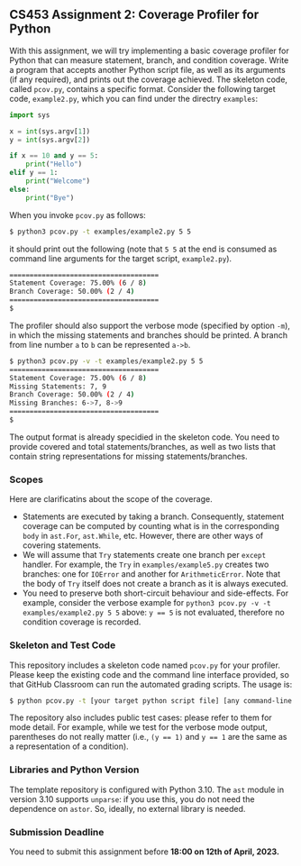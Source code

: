 ## CS453 Assignment 2: Coverage Profiler for Python

With this assignment, we will try implementing a basic coverage profiler for Python that can measure statement, branch, and condition coverage. Write a program that accepts another Python script file, as well as its arguments (if any required), and prints out the coverage achieved. The skeleton code, called `pcov.py`, contains a specific format. Consider the following target code, `example2.py`, which you can find under the directry `examples`:

```python
import sys 

x = int(sys.argv[1])
y = int(sys.argv[2])

if x == 10 and y == 5:
    print("Hello")
elif y == 1:
    print("Welcome")
else:
    print("Bye")
```

When you invoke `pcov.py` as follows:

```bash
$ python3 pcov.py -t examples/example2.py 5 5
```

it should print out the following (note that `5 5` at the end is consumed as command line arguments for the target script, `example2.py`).

```bash
=====================================
Statement Coverage: 75.00% (6 / 8)
Branch Coverage: 50.00% (2 / 4)
=====================================
$
```

The profiler should also support the verbose mode (specified by option `-m`), in which the missing statements and branches should be printed. A branch from line number `a` to `b` can be represented `a->b`.

```bash
$ python3 pcov.py -v -t examples/example2.py 5 5
=====================================
Statement Coverage: 75.00% (6 / 8)
Missing Statements: 7, 9
Branch Coverage: 50.00% (2 / 4)
Missing Branches: 6->7, 8->9
=====================================
$
```

The output format is already specidied in the skeleton code. You need to provide covered and total statements/branches, as well as two lists that contain string representations for missing statements/branches.

### Scopes

Here are clarificatins about the scope of the coverage.
- Statements are executed by taking a branch. Consequently, statement coverage can be computed by counting what is in the corresponding `body` in `ast.For`, `ast.While`, etc. However, there are other ways of covering statements.
- We will assume that `Try` statements create one branch per `except` handler. For example, the `Try` in `examples/example5.py` creates two branches: one for `IOError` and another for `ArithmeticError`. Note that the body of `Try` itself does not create a branch as it is always executed.
- You need to preserve both short-circuit behaviour and side-effects. For example, consider the verbose example for `python3 pcov.py -v -t examples/example2.py 5 5` above: `y == 5` is not evaluated, therefore no condition coverage is recorded. 

### Skeleton and Test Code

This repository includes a skeleton code named `pcov.py` for your profiler. Please keep the existing code and the command line interface provided, so that GitHub Classroom can run the automated grading scripts. The usage is:

```bash
$ python pcov.py -t [your target python script file] [any command-line arguments]
```

The repository also includes public test cases: please refer to them for mode detail. For example, while we test for the verbose mode output, parentheses do not really matter (i.e., `(y == 1)` and `y == 1` are the same as a representation of a condition).

### Libraries and Python Version

The template repository is configured with Python 3.10. The `ast` module in version 3.10 supports `unparse`: if you use this, you do not need the dependence on `astor`. So, ideally, no external library is needed.

### Submission Deadline

You need to submit this assignment before **18:00 on 12th of April, 2023.**

